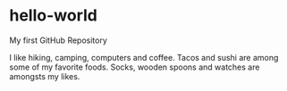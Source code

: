 # hello-world
My first GitHub Repository

I like hiking, camping, computers and coffee.  Tacos and sushi are among some of my favorite foods.  Socks, wooden spoons and watches are amongsts my likes.
